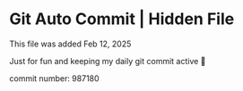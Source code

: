 # Git Auto Commit | Hidden File

This file was added Feb 12, 2025

Just for fun and keeping my daily git commit active 🤪

commit number: 987180
